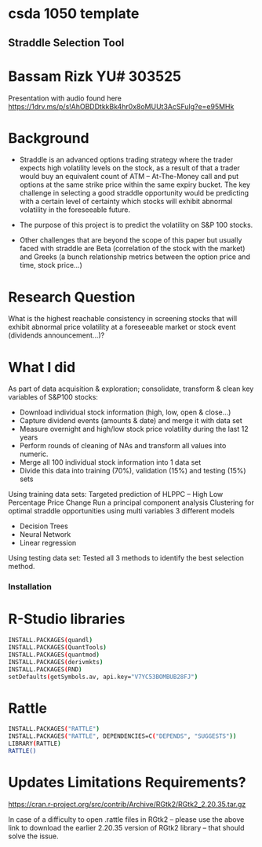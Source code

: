 # csda 1050 template
## Straddle Selection Tool
# Bassam Rizk YU# 303525

Presentation with audio found here https://1drv.ms/p/s!AhOBDDtkkBk4hr0x8oMUUt3AcSFulg?e=e95MHk 

# Background
* Straddle is an advanced options trading strategy where the trader expects high volatility levels on the stock, as a result of that a trader would buy an equivalent count of ATM – At-The-Money call and put options at the same strike price within the same expiry bucket.
The key challenge in selecting a good straddle opportunity would be predicting with a certain level of certainty which stocks will exhibit abnormal volatility in the foreseeable future.

* The purpose of this project is to predict the volatility on S&P 100 stocks.

* Other challenges that are beyond the scope of this paper but usually faced with straddle are Beta (correlation of the stock with the market) and Greeks (a bunch relationship metrics between the option price and time, stock price...)

# Research Question
What is the highest reachable consistency in screening stocks that will exhibit abnormal price volatility at a foreseeable market or stock event (dividends announcement…)? 

# What I did
As part of data acquisition & exploration; consolidate, transform & clean key variables of S&P100 stocks:
* Download individual stock information (high, low, open & close…)
* Capture dividend events (amounts & date) and merge it with data set
* Measure overnight and high/low stock price volatility during the last 12 years
* Perform rounds of cleaning of NAs and transform all values into numeric.
* Merge all 100 individual stock information into 1 data set
* Divide this data into training (70%), validation (15%) and testing (15%) sets

Using training data sets: Targeted prediction of HLPPC – High Low Percentage Price Change
      Run a principal component analysis
      Clustering for optimal straddle opportunities using multi variables 
3 different models
* Decision Trees
* Neural Network
* Linear regression

Using testing data set: Tested all 3 methods to identify the best selection method.

### Installation
# R-Studio libraries
```sh
INSTALL.PACKAGES(quandl)
INSTALL.PACKAGES(QuantTools)
INSTALL.PACKAGES(quantmod)
INSTALL.PACKAGES(derivmkts)
INSTALL.PACKAGES(RND)
setDefaults(getSymbols.av, api.key="V7YC53BOMBUB28FJ")
```

# Rattle

```sh
INSTALL.PACKAGES("RATTLE")
INSTALL.PACKAGES("RATTLE", DEPENDENCIES=C("DEPENDS", "SUGGESTS"))
LIBRARY(RATTLE)
RATTLE()
```
# Updates Limitations Requirements?

https://cran.r-project.org/src/contrib/Archive/RGtk2/RGtk2_2.20.35.tar.gz 

In case of a difficulty to open .rattle files in RGtk2 – please use the above link to download the earlier 2.20.35 version of RGtk2 library – that should solve the issue.

